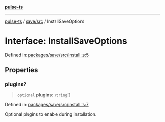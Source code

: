 [**pulse-ts**](../../../README.md)

***

[pulse-ts](../../../README.md) / [save/src](../README.md) / InstallSaveOptions

# Interface: InstallSaveOptions

Defined in: [packages/save/src/install.ts:5](https://github.com/jlehett/pulse-ts/blob/4869ef2c4af7bf37d31e2edd2d6d1ba148133fb2/packages/save/src/install.ts#L5)

## Properties

### plugins?

> `optional` **plugins**: `string`[]

Defined in: [packages/save/src/install.ts:7](https://github.com/jlehett/pulse-ts/blob/4869ef2c4af7bf37d31e2edd2d6d1ba148133fb2/packages/save/src/install.ts#L7)

Optional plugins to enable during installation.
